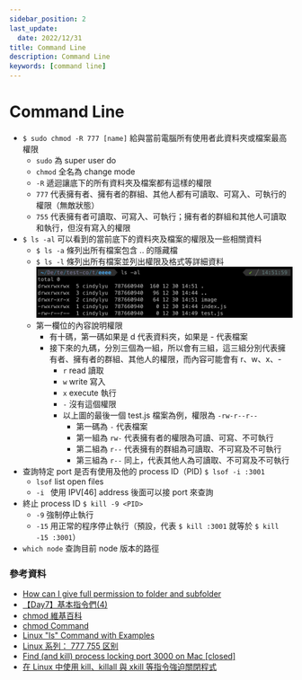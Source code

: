 ```yaml
---
sidebar_position: 2
last_update:
  date: 2022/12/31
title: Command Line
description: Command Line
keywords: [command line]
---
```


# Command Line

- `$ sudo chmod -R 777 [name]` 給與當前電腦所有使用者此資料夾或檔案最高權限
  - `sudo` 為 super user do
  - `chmod` 全名為 change mode
  - `-R` 遞迴讓底下的所有資料夾及檔案都有這樣的權限
  - `777` 代表擁有者、擁有者的群組、其他人都有可讀取、可寫入、可執行的權限（無敵狀態）
  - `755` 代表擁有者可讀取、可寫入、可執行；擁有者的群組和其他人可讀取和執行，但沒有寫入的權限
- `$ ls -al` 可以看到的當前底下的資料夾及檔案的權限及一些相關資料
  - `$ ls -a` 條列出所有檔案包含 .. 的隱藏檔
  - `$ ls -l` 條列出所有檔案並列出權限及格式等詳細資料
    ![terminal screenshot](./img/permission.png)
  - 第一欄位的內容說明權限
    - 有十碼，第一碼如果是 d 代表資料夾，如果是 - 代表檔案
    - 接下來的九碼，分別三個為一組，所以會有三組，這三組分別代表擁有者、擁有者的群組、其他人的權限，而內容可能會有 r、w、x、-
      - `r` read 讀取
      - `w` write 寫入
      - `x` execute 執行
      - `-` 沒有這個權限
      - 以上圖的最後一個 test.js 檔案為例，權限為 `-rw-r--r--`
        - 第一碼為 `-` 代表檔案
        - 第一組為 `rw-` 代表擁有者的權限為可讀、可寫、不可執行
        - 第二組為 `r--` 代表擁有的群組為可讀取、不可寫及不可執行
        - 第三組為 `r--` 同上，代表其他人為可讀取、不可寫及不可執行
- 查詢特定 port 是否有使用及他的 process ID（PID) `$ lsof -i :3001`
  - `lsof` list open files
  - `-i ` 使用 IPV[46] address 後面可以接 port 來查詢
- 終止 process ID `$ kill -9 <PID>`
  - `-9` 強制停止執行
  - `-15` 用正常的程序停止執行（預設，代表 `$ kill :3001` 就等於 `$ kill -15 :3001`）
- `which node` 查詢目前 node 版本的路徑

### 參考資料

- [How can I give full permission to folder and subfolder](https://askubuntu.com/questions/719996/how-can-i-give-full-permission-to-folder-and-subfolder)
- [【Day7】基本指令們(4)](https://ithelp.ithome.com.tw/articles/10218257)
- [chmod 維基百科](https://zh.wikipedia.org/zh-tw/Chmod)
- [chmod Command](https://www.ibm.com/docs/zh-tw/aix/7.1?topic=c-chmod-command)
- [Linux "ls" Command with Examples](https://www.atatus.com/blog/ls-command-in-linux-with-example/)
- [Linux 系列： 777 755 区别](https://blog.csdn.net/VIP099/article/details/104810960)
- [Find (and kill) process locking port 3000 on Mac [closed]](https://stackoverflow.com/questions/3855127/find-and-kill-process-locking-port-3000-on-mac)
- [在 Linux 中使用 kill、killall 與 xkill 等指令強迫關閉程式](https://blog.gtwang.org/linux/linux-kill-killall-xkill/)

